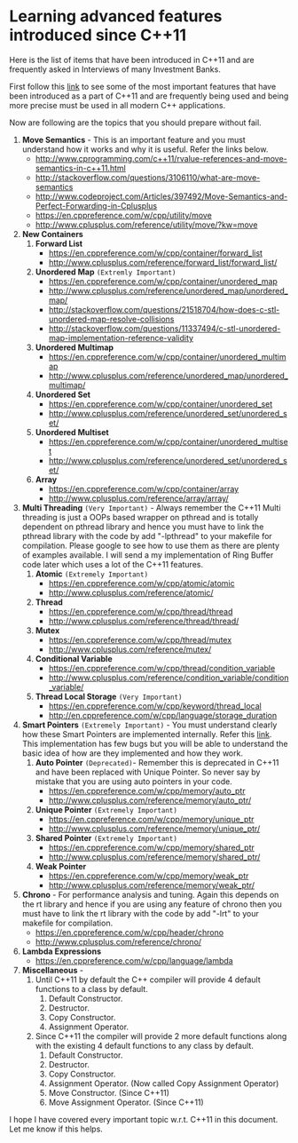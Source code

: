 # Learning advanced features introduced since C++11

Here is the list of items that have been introduced in C++11 and are frequently asked in Interviews of many Investment Banks.

First follow this [link](http://www.codeproject.com/Articles/570638/Ten-Cplusplus-Features-Every-Cplusplus-Developer) to see some of the most important features that have been introduced as a part of C++11 and are frequently being used and being more precise must be used in all modern C++ applications.

Now are following are the topics that you should prepare without fail.

1. **Move Semantics** - This is an important feature and you must understand how it works and why it is useful. Refer the links below.
   - <http://www.cprogramming.com/c++11/rvalue-references-and-move-semantics-in-c++11.html>
   - <http://stackoverflow.com/questions/3106110/what-are-move-semantics>
   - <http://www.codeproject.com/Articles/397492/Move-Semantics-and-Perfect-Forwarding-in-Cplusplus>
   - <https://en.cppreference.com/w/cpp/utility/move>
   - <http://www.cplusplus.com/reference/utility/move/?kw=move>
2. **New Containers**
   1. **Forward List**
      - <https://en.cppreference.com/w/cpp/container/forward_list>
      - <http://www.cplusplus.com/reference/forward_list/forward_list/>
   2. **Unordered Map** `(Extremly Important)`
      - <https://en.cppreference.com/w/cpp/container/unordered_map>
      - <http://www.cplusplus.com/reference/unordered_map/unordered_map/>
      - <http://stackoverflow.com/questions/21518704/how-does-c-stl-unordered-map-resolve-collisions>
      - <http://stackoverflow.com/questions/11337494/c-stl-unordered-map-implementation-reference-validity>
   3. **Unordered Multimap**
      - <https://en.cppreference.com/w/cpp/container/unordered_multimap>
      - <http://www.cplusplus.com/reference/unordered_map/unordered_multimap/>
   4. **Unordered Set**
      - <https://en.cppreference.com/w/cpp/container/unordered_set>
      - <http://www.cplusplus.com/reference/unordered_set/unordered_set/>
   5. **Unordered Multiset**
      - <https://en.cppreference.com/w/cpp/container/unordered_multiset>
      - <http://www.cplusplus.com/reference/unordered_set/unordered_set/>
   6. **Array**
      - <https://en.cppreference.com/w/cpp/container/array>
      - <http://www.cplusplus.com/reference/array/array/>
3. **Multi Threading** `(Very Important)` - Always remember the C++11 Multi threading is just a OOPs based wrapper on pthread and is totally dependent on pthread library and hence you must have to link the pthread library with the code by add "-lpthread" to your makefile for compilation. Please google to see how to use them as there are plenty of examples available. I will send a my implementation of Ring Buffer code later which uses a lot of the C++11 features.
   1. **Atomic** `(Extremely Important)`
      - <https://en.cppreference.com/w/cpp/atomic/atomic>
      - <http://www.cplusplus.com/reference/atomic/>
   2. **Thread**
      - <https://en.cppreference.com/w/cpp/thread/thread>
      - <http://www.cplusplus.com/reference/thread/thread/>
   3. **Mutex**
      - <https://en.cppreference.com/w/cpp/thread/mutex>
      - <http://www.cplusplus.com/reference/mutex/>
   4. **Conditional Variable**
      - <https://en.cppreference.com/w/cpp/thread/condition_variable>
      - <http://www.cplusplus.com/reference/condition_variable/condition_variable/>
   5. **Thread Local Storage** `(Very Important)`
      - <https://en.cppreference.com/w/cpp/keyword/thread_local>
      - <http://en.cppreference.com/w/cpp/language/storage_duration>
4. **Smart Pointers** `(Extremely Important)` - You must understand clearly how these Smart Pointers are implemented internally. Refer this [link](http://www.codeproject.com/Articles/15351/Implementing-a-simple-smart-pointer-in-c). This implementation has few bugs but you will be able to understand the basic idea of how are they implemented and how they work.
   1. **Auto Pointer** `(Deprecated)`- Remember this is deprecated in C++11 and have been replaced with Unique Pointer. So never say by mistake that you are using auto pointers in your code.
      - <https://en.cppreference.com/w/cpp/memory/auto_ptr>
      - <http://www.cplusplus.com/reference/memory/auto_ptr/>
   2. **Unique Pointer** `(Extremely Important)`
      - <https://en.cppreference.com/w/cpp/memory/unique_ptr>
      - <http://www.cplusplus.com/reference/memory/unique_ptr/>
   3. **Shared Pointer** `(Extremely Important)`
      - <https://en.cppreference.com/w/cpp/memory/shared_ptr>
      - <http://www.cplusplus.com/reference/memory/shared_ptr/>
   4. **Weak Pointer**
      - <https://en.cppreference.com/w/cpp/memory/weak_ptr>
      - <http://www.cplusplus.com/reference/memory/weak_ptr/>
5. **Chrono** - For performance analysis and tuning. Again this depends on the rt library and hence if you are using any feature of chrono then you must have to link the rt library with the code by add "-lrt" to your makefile for compilation.
   - <https://en.cppreference.com/w/cpp/header/chrono>
   - <http://www.cplusplus.com/reference/chrono/>
6. **Lambda Expressions**
   - <https://en.cppreference.com/w/cpp/language/lambda>
7. **Miscellaneous** -
   1. Until C++11 by default the C++ compiler will provide 4 default functions to a class by default.
      1. Default Constructor.
      2. Destructor.
      3. Copy Constructor.
      4. Assignment Operator.
   2. Since C++11 the compiler will provide 2 more default functions along with the existing 4 default functions to any class by default.
      1. Default Constructor.
      2. Destructor.
      3. Copy Constructor.
      4. Assignment Operator. (Now called Copy Assignment Operator)
      5. Move Constructor. (Since C++11)
      6. Move Assignment Operator. (Since C++11)

I hope I have covered every important topic w.r.t. C++11 in this document.
Let me know if this helps.
